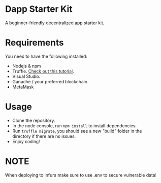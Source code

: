 # Dapp Starter Kit
A beginner-friendly decentralized app starter kit.

# Requirements
You need to have the following installed:
* Nodejs & npm
* Truffle. [Check out this tutorial](https://trufflesuite.com/docs/truffle/getting-started/truffle-with-metamask.html/ "Named link title").
* Visual Studio.
* Ganache / your preferred blockchain.
* [MetaMask](https://trufflesuite.com/docs/truffle/getting-started/truffle-with-metamask.html/ "Named link title")

# Usage
* Clone the repository.
* In the node console, run `npm install` to install dependencies. 
* Run `truffle migrate`, you should see a new "build" folder in the directory if there are no issues.
* Enjoy coding!

# NOTE
When deploying to infura make sure to use .env to secure vulnerable data!